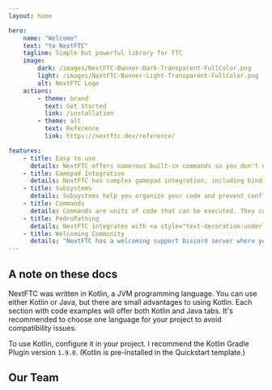 ```yaml
---
layout: home

hero:
    name: "Welcome"
    text: "to NextFTC"
    tagline: Simple but powerful library for FTC
    image:
        dark: /images/NextFTC-Banner-Dark-Transparent-FullColor.png
        light: /images/NextFTC-Banner-Light-Transparent-FullColor.png
        alt: NextFTC Logo
    actions:
        - theme: brand
          text: Get Started
          link: /installation
        - theme: alt
          text: Reference
          link: https://nextftc.dev/reference/

features:
    - title: Easy to use
      details: NextFTC offers numerous built-in commands so you don't need to write everything yourself like you do with FTCLib. Examples include running a motor to a position using a custom PID controller, following a path, or driving during TeleOp.
    - title: Gamepad Integration
      details: NextFTC has complex gamepad integration, including binding commands to buttons, rising and falling edge detection, automatic gamepad polling, and even joystick curving!
    - title: Subsystems
      details: Subsystems help you organize your code and prevent conflicts by ensuring that no two commands using the same subsystem run simultaneously.
    - title: Commands
      details: Commands are units of code that can be executed. They consist of several steps and can be grouped into command groups, allowing them to run sequentially or simultaneously.
    - title: PedroPathing
      details: NextFTC integrates with <a style="text-decoration:underline;color:var(--vp-c-brand-1)" target="_blank" href="https://pedropathing.com">PedroPathing</a>, an autonomous pathing library. Compared to Roadrunner, PedroPathing is faster, smoother, and easier to tune.
    - title: Welcoming Community
      details: "NextFTC has a welcoming support Discord server where you can ask questions or chat with the community. <br> Join the <a style='text-decoration:underline;color:var(--vp-c-brand-1)' target='_blank' href='https://discord.gg/PjP9Ze6fkX'>NextFTC Discord</a>!"
---
```


## A note on these docs

NextFTC was written in Kotlin, a JVM programming language. You can use either Kotlin or Java, but there are small advantages to using Kotlin. Each section with code examples will offer both Kotlin and Java tabs. It's recommended to choose one language for your project to avoid compatibility issues.

To use Kotlin, configure it in your project. I recommend the Kotlin Gradle Plugin version `1.9.0`. (Kotlin is pre-installed in the Quickstart template.)

<script setup>
import { VPTeamMembers } from 'vitepress/theme'

const members = [
  {
    avatar: 'https://github.com/rowan-mcalpin.png',
    name: 'Rowan McAlpin',
    title: 'NextFTC Lead Dev',
    links: [
      { icon: 'github', link: 'https://github.com/rowan-mcalpin' },
      { 
        icon: {svg: '<svg xmlns="http://www.w3.org/2000/svg" fill="none" viewBox="0 0 24 24" stroke-width="1.5" stroke="currentColor" class="size-6"><path stroke-linecap="round" stroke-linejoin="round" d="M21.75 6.75v10.5a2.25 2.25 0 0 1-2.25 2.25h-15a2.25 2.25 0 0 1-2.25-2.25V6.75m19.5 0A2.25 2.25 0 0 0 19.5 4.5h-15a2.25 2.25 0 0 0-2.25 2.25m19.5 0v.243a2.25 2.25 0 0 1-1.07 1.916l-7.5 4.615a2.25 2.25 0 0 1-2.36 0L3.32 8.91a2.25 2.25 0 0 1-1.07-1.916V6.75" /></svg>'}, 
        link: 'mailto:rowan@nextftc.dev',
        ariaLabel: 'email' 
      },
      { icon: 'linkedin', link: 'https://www.linkedin.com/in/rowan-mcalpin/'},
      {
        icon: { svg: '<svg xmlns="http://www.w3.org/2000/svg" fill="none" viewBox="0 0 24 24" stroke-width="1.5" stroke="currentColor" class="size-6"><path stroke-linecap="round" stroke-linejoin="round" d="M12 21a9.004 9.004 0 0 0 8.716-6.747M12 21a9.004 9.004 0 0 1-8.716-6.747M12 21c2.485 0 4.5-4.03 4.5-9S14.485 3 12 3m0 18c-2.485 0-4.5-4.03-4.5-9S9.515 3 12 3m0 0a8.997 8.997 0 0 1 7.843 4.582M12 3a8.997 8.997 0 0 0-7.843 4.582m15.686 0A11.953 11.953 0 0 1 12 10.5c-2.998 0-5.74-1.1-7.843-2.918m15.686 0A8.959 8.959 0 0 1 21 12c0 .778-.099 1.533-.284 2.253m0 0A17.919 17.919 0 0 1 12 16.5c-3.162 0-6.133-.815-8.716-2.247m0 0A9.015 9.015 0 0 1 3 12c0-1.605.42-3.113 1.157-4.418" /></svg>'},
        link: 'https://rowanmcalpin.com',
        ariaLabel: 'website'
      }
    ]
  },
  {
    avatar: 'https://github.com/beepbot99.png',
    name: 'Davis Luxenberg',
    title: 'NextFTC Dev',
    links: [
      {
        icon: "github",
        link: "https://github.com/beepbot99"
      }
    ]
  }
]
</script>

## Our Team

<VPTeamMembers size="small" :members="members" />
